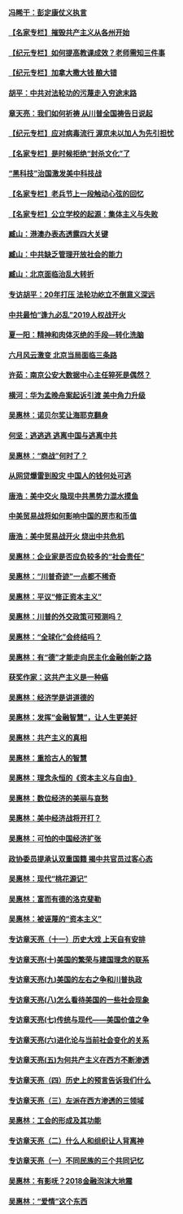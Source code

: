 #### [冯睎干：彭定康仗义执言](../pages/nsc423/n13573222.md?t=03121504) 
#### [【名家专栏】摧毁共产主义从各州开始](../pages/nsc423/n13076376.md?t=03121504) 
#### [【纪元专栏】如何提高教课成效？老师需知三件事](../pages/nsc423/n12417848.md?t=03121504) 
#### [【纪元专栏】加拿大撒大钱 酿大错](../pages/nsc423/n12406564.md?t=03121504) 
#### [胡平：中共对法轮功的污蔑走入穷途末路](../pages/nsc423/n12266737.md?t=03121504) 
#### [章天亮：我们如何祈祷 从川普全国祷告日说起](../pages/nsc423/n11944627.md?t=03121504) 
#### [【纪元专栏】应对病毒流行 渥京未以加人为先引担忧](../pages/nsc423/n11875714.md?t=03121504) 
#### [【名家专栏】是时候拒绝“封杀文化”了](../pages/nsc423/n11814093.md?t=03121504) 
#### [“黑科技”治国激发美中科技战](../pages/nsc423/n11638056.md?t=03121504) 
#### [【名家专栏】老兵节上一段触动心弦的回忆](../pages/nsc423/n11646016.md?t=03121504) 
#### [【名家专栏】公立学校的起源：集体主义与失败](../pages/nsc423/n11601833.md?t=03121504) 
#### [臧山：港澳办表态透露四大关键](../pages/nsc423/n11421628.md?t=03121504) 
#### [臧山：中共缺乏管理开放社会的能力](../pages/nsc423/n11407457.md?t=03121504) 
#### [臧山：北京面临治乱大转折](../pages/nsc423/n11406895.md?t=03121504) 
#### [专访胡平：20年打压 法轮功屹立不倒意义深远](../pages/nsc423/n11398800.md?t=03121504) 
#### [中共最怕“逢九必乱”2019人权战开火](../pages/nsc423/n11385248.md?t=03121504) 
#### [夏一阳：精神和肉体灭绝的手段—转化洗脑](../pages/nsc423/n11368250.md?t=03121504) 
#### [六月风云激变 北京当局面临三条路](../pages/nsc423/n11313668.md?t=03121504) 
#### [许茹：南京公安大数据中心主任猝死是偶然？](../pages/nsc423/n11064744.md?t=03121504) 
#### [横河：华为孟晚舟案起诉引渡 美中角力升级](../pages/nsc423/n11027230.md?t=03121504) 
#### [吴惠林：诺贝尔奖让海耶克翻身](../pages/nsc423/n10890049.md?t=03121504) 
#### [何坚：逃逃逃 逃离中国与逃离中共](../pages/nsc423/n10592891.md?t=03121504) 
#### [吴惠林：“商战”何时了？](../pages/nsc423/n10573558.md?t=03121504) 
#### [从网贷爆雷到股灾 中国人的钱何处可逃](../pages/nsc423/n10572800.md?t=03121504) 
#### [唐浩：美中交火 隐现中共黑势力混水摸鱼](../pages/nsc423/n10544040.md?t=03121504) 
#### [中美贸易战将如何影响中国的房市和币值](../pages/nsc423/n10543697.md?t=03121504) 
#### [唐浩：美中贸易战开火 烧出中共危机](../pages/nsc423/n10540126.md?t=03121504) 
#### [吴惠林：企业家是否应负较多的“社会责任”](../pages/nsc423/n10535022.md?t=03121504) 
#### [吴惠林：“川普奇迹”一点都不稀奇](../pages/nsc423/n10512808.md?t=03121504) 
#### [吴惠林：平议“修正资本主义”](../pages/nsc423/n10495724.md?t=03121504) 
#### [吴惠林：川普的外交政策可预测吗？](../pages/nsc423/n10462387.md?t=03121504) 
#### [吴惠林：“全球化”会终结吗？](../pages/nsc423/n10452838.md?t=03121504) 
#### [吴惠林：有“德”才能走向民主化金融创新之路](../pages/nsc423/n10432292.md?t=03121504) 
#### [获奖作家：这共产主义是一种癌](../pages/nsc423/n10431541.md?t=03121504) 
#### [吴惠林：经济学是讲道德的](../pages/nsc423/n10398014.md?t=03121504) 
#### [吴惠林：发挥“金融智慧”，让人生更美好](../pages/nsc423/n10375019.md?t=03121504) 
#### [吴惠林：共产主义的真相](../pages/nsc423/n10351394.md?t=03121504) 
#### [吴惠林：重拾古人的智慧](../pages/nsc423/n10337691.md?t=03121504) 
#### [吴惠林：理念永恒的《资本主义与自由》](../pages/nsc423/n10316274.md?t=03121504) 
#### [吴惠林：数位经济的美丽与哀愁](../pages/nsc423/n10292946.md?t=03121504) 
#### [吴惠林：美中经济战将开打？](../pages/nsc423/n10258825.md?t=03121504) 
#### [吴惠林：可怕的中国经济扩张](../pages/nsc423/n10219147.md?t=03121504) 
#### [政协委员提承认双重国籍 揭中共官员过客心态](../pages/nsc423/n10208809.md?t=03121504) 
#### [吴惠林：现代“桃花源记”](../pages/nsc423/n10185234.md?t=03121504) 
#### [吴惠林：富而有德的洛克斐勒](../pages/nsc423/n10142264.md?t=03121504) 
#### [吴惠林：被诬蔑的“资本主义”](../pages/nsc423/n10124816.md?t=03121504) 
#### [专访章天亮（十一）历史大戏 上天自有安排](../pages/nsc423/n10094905.md?t=03121504) 
#### [专访章天亮(十)美国的繁荣与建国理念的联系](../pages/nsc423/n10094899.md?t=03121504) 
#### [专访章天亮(九)美国的左右之争和川普执政](../pages/nsc423/n10094889.md?t=03121504) 
#### [专访章天亮(八)怎么看待美国的一些社会现象](../pages/nsc423/n10094857.md?t=03121504) 
#### [专访章天亮(七)传统与现代——美国价值之争](../pages/nsc423/n10093140.md?t=03121504) 
#### [专访章天亮(六)进化论与当前社会变化的关系](../pages/nsc423/n10092036.md?t=03121504) 
#### [专访章天亮(五)为何共产主义在西方不断渗透](../pages/nsc423/n10083620.md?t=03121504) 
#### [专访章天亮（四）历史上的预言告诉我们什么](../pages/nsc423/n10083606.md?t=03121504) 
#### [专访章天亮（三）左派在西方渗透的三领域](../pages/nsc423/n10081115.md?t=03121504) 
#### [吴惠林：工会的形成及其功能](../pages/nsc423/n10080633.md?t=03121504) 
#### [专访章天亮（二）什么人和组织让人背离神](../pages/nsc423/n10076637.md?t=03121504) 
#### [专访章天亮（一）不同民族的三个共同记忆](../pages/nsc423/n10074188.md?t=03121504) 
#### [吴惠林：有影呒？2018金融泡沫大地震](../pages/nsc423/n10040534.md?t=03121504) 
#### [吴惠林：“爱情”这个东西](../pages/nsc423/n10019423.md?t=03121504) 
